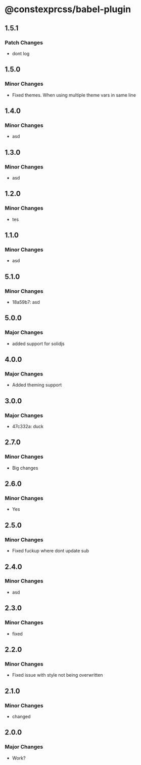 # @constexprcss/babel-plugin

## 1.5.1

### Patch Changes

- dont log

## 1.5.0

### Minor Changes

- Fixed themes. When using multiple theme vars in same line

## 1.4.0

### Minor Changes

- asd

## 1.3.0

### Minor Changes

- asd

## 1.2.0

### Minor Changes

- tes

## 1.1.0

### Minor Changes

- asd

## 5.1.0

### Minor Changes

- 18a59b7: asd

## 5.0.0

### Major Changes

- added support for solidjs

## 4.0.0

### Major Changes

- Added theming support

## 3.0.0

### Major Changes

- 47c332a: duck

## 2.7.0

### Minor Changes

- Big changes

## 2.6.0

### Minor Changes

- Yes

## 2.5.0

### Minor Changes

- Fixed fuckup where dont update sub

## 2.4.0

### Minor Changes

- asd

## 2.3.0

### Minor Changes

- fixed

## 2.2.0

### Minor Changes

- Fixed issue with style not being overwritten

## 2.1.0

### Minor Changes

- changed

## 2.0.0

### Major Changes

- Work?
